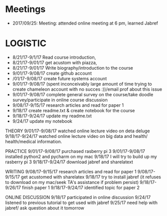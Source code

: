 # Meetings 
* 2017/09/25: Meeting: attended online meeting at 6 pm, learned Jabref
# LOGISTIC
* 8/21/17-9/1/17 Read course introduction, 
* 8/21/17-9/01/17 get acustom with piazza, 
* 8/21/17-9/01/17 Write biography/introduction to the course
* 9/01/17-9/08/17 create github account
* /01/17-9/08/17 create future systems account
* 9/01/17-9/08/17 (spent inconceivably large amount of time trying to create chameleon account with no succes :))/email prof about this issue 
* 9/01/17-9/08/17 complete general survey on the course/take doodle survey/participate in online course discussion
* 9/08/17-9/15/17 research articles and read for paper 1
* 9/18/17         create readme.txt & create notebook for the course
* 9/18/17-9/24/17 update my readme.txt
* 9/24/17         update my notebook



THEORY
9/01/17-9/08/17 watched online lecture video on deta deluge 
9/18/17-9/24/17 watched online lecture video on big data and health/ health/medical information. 

PRACTICE 
9/01/17-9/08/17 purchased rasberry pi 3
9/01/17-9/08/17 installed python2 and pycharm on my mac
9/18/17        I will try to build up my rasberry pi 3
9/18/17-9/24/17 download jabref and sharelatext


WRITING
9/08/17-9/15/17 research articles and read for paper 1
9/08/17-9/15/17 get acustomed with sharelatex
9/18/17         try to install jabref (it refuses to download on my mac/seek TA's assistance if problem persist) 
9/18/17-9/26/17 finish paper 1
9/18/17-9/24/17 identified topic for paper 2


ONLINE DISCUSSION 
9/18/17 participated in online discussion 
9/24/17 listened to previous tutorial to get used with jabref 
9/25/17 need help with jabref/ ask question about it tomorrow

